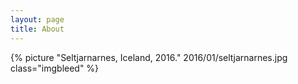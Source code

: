 ```yaml
---
layout: page
title: About
---
```


{% picture "Seltjarnarnes, Iceland, 2016." 2016/01/seltjarnarnes.jpg class="imgbleed" %}